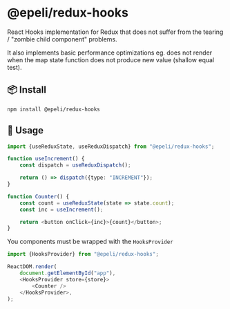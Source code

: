 # @epeli/redux-hooks

React Hooks implementation for Redux that does not suffer from the tearing /
"zombie child component" problems.

It also implements basic performance optimizations eg. does not render when the
map state function does not produce new value (shallow equal test).

## 📦 Install

    npm install @epeli/redux-hooks

## 📖 Usage

```ts
import {useReduxState, useReduxDispatch} from "@epeli/redux-hooks";

function useIncrement() {
    const dispatch = useReduxDispatch();

    return () => dispatch({type: "INCREMENT"});
}

function Counter() {
    const count = useReduxState(state => state.count);
    const inc = useIncrement();

    return <button onClick={inc}>{count}</button>;
}
```

You components must be wrapped with the `HooksProvider`

```ts
import {HooksProvider} from "@epeli/redux-hooks";

ReactDOM.render(
    document.getElementById("app"),
    <HooksProvider store={store}>
        <Counter />
    </HooksProvider>,
);
```
